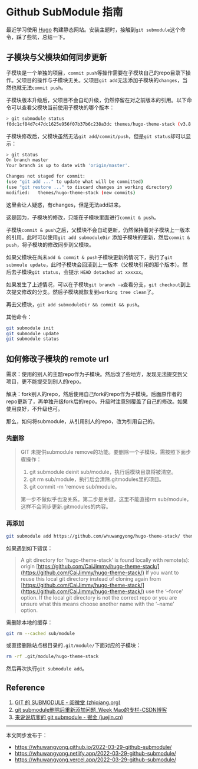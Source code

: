 # Github SubModule 指南

最近学习使用 [Hugo](https://gohugo.io/) 构建静态网站。安装主题时，接触到`git submodule`这个命令，踩了些坑，总结一下。

## 子模块与父模块如何同步更新

子模块是一个单独的项目，`commit push`等操作需要在子模块自己的repo目录下操作。父项目的操作与子模块无关。父项目`git add`无法添加子模块的`changes`，当然也就无法`commit push`。

子模块版本升级后，父项目不会自动升级，仍然停留在对之前版本的引用。以下命令可以查看父模块当前使用子模块的哪个版本：

```bash
> git submodule status
f0dc1cf84d7c47dc1625e956f07b37b6c238a3dc themes/hugo-theme-stack (v3.8.0-4-gf0dc1cf)
```

子模块修改后，父模块虽然无法`git add/commit/push`，但是`git status`却可以显示：

```bash
> git status
On branch master
Your branch is up to date with 'origin/master'.

Changes not staged for commit:
(use "git add ..." to update what will be committed)
(use "git restore ..." to discard changes in working directory)
modified:   themes/hugo-theme-stack (new commits)
```

这里会让人疑惑，有changes，但是无法add进来。

这是因为，子模块的修改，只能在子模块里面进行`commit & push`。

子模块`commit & push`之后，父模块不会自动更新，仍然保持着对子模块上一版本的引用。此时可以使用`git add submoduleDir` 添加子模块的更新，然后`commit & push`，将子模块的修改同步到父模块。

如果父模块在尚未`add & commit & push`子模块更新的情况下，执行了`git submoule update`，此时子模块会回滚到上一版本（父模块引用的那个版本）。然后去子模块`git status`，会提示 `HEAD detached at xxxxxx`。

如果发生了上述情况，可以在子模块`git branch -a`查看分支，`git checkout`到上次提交修改的分支。然后子模块就恢复到`working tree clean`了。

再去父模块，`git add submoduleDir && commit && push`。

其他命令：

```bash
git submodule init
git submodule update
git submodule status
```

## 如何修改子模块的 remote url

需求：使用的别人的主题repo作为子模块。然后改了些地方，发现无法提交到父项目，更不能提交到别人的repo。

解决：fork别人的repo，然后使用自己fork的repo作为子模块。后面原作者的repo更新了，再单独升级fork后的repo。升级时注意别覆盖了自己的修改。如果使用良好，不升级也可。

那么，如何将submodule，从引用别人的repo，改为引用自己的。

### 先删除

> GIT 未提供submodule remove的功能。要删除一个子模块，需按照下面步骤操作：
>
> 1. git submodule deinit sub/module，执行后模块目录将被清空。
> 2. git rm sub/module，执行后会清除.gitmodules里的项目。
> 3. git commit -m ‘remove sub/module。
>
> 第一步不做似乎也没关系。第二步是关键，这里不能直接rm sub/module，这样不会同步更新.gitmodules的内容。
>

### 再添加

```bash
git submodule add https://github.com/whuwangyong/hugo-theme-stack/ themes/hugo-theme-stack
```

如果遇到如下错误：

> A git directory for ‘hugo-theme-stack’ is found locally with remote(s): origin [https://github.com/CaiJimmy/hugo-theme-stack/](https://github.com/CaiJimmy/hugo-theme-stack/) If you want to reuse this local git directory instead of cloning again from [https://github.com/CaiJimmy/hugo-theme-stack/](https://github.com/CaiJimmy/hugo-theme-stack/) use the ‘–force’ option. If the local git directory is not the correct repo or you are unsure what this means choose another name with the ‘–name’ option.
>

需删除本地的缓存：

```bash
git rm --cached sub/module 
```

或直接删除站点根目录的`.git/module/`下面对应的子模块：

```bash
rm -rf .git/module/hugo-theme-stack
```

然后再次执行`git submodule add`。

## Reference

1. [GIT 的 SUBMODULE - 阅微堂 (zhiqiang.org)](https://zhiqiang.org/it/git-submodule.html)
2. [git submodule删除后重新添加问题_Week Mao的专栏-CSDN博客](https://blog.csdn.net/dongguanghuiyin/article/details/78792992)
3. [来说说坑爹的 git submodule - 掘金 (juejin.cn)](https://juejin.cn/post/6844903920645455879)



---

本文同步发布于：
- https://whuwangyong.github.io/2022-03-29-github-submodule/
- https://whuwangyong.netlify.app/2022-03-29-github-submodule/
- https://whuwangyong.vercel.app/2022-03-29-github-submodule/
